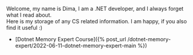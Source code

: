 Welcome, my name is Dima, I am a .NET developer, and I always forget what I read about.  
Here is my storage of any CS related information. I am happy, if you also find it useful :)

<ul>
    <li>[Dotnet Memory Expert Course]({% post_url /dotnet-memory-expert/2022-06-11-dotnet-memory-expert-main %})</li>
</ul>